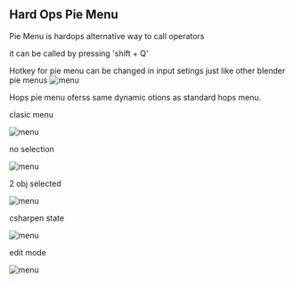 ## Hard Ops Pie Menu

Pie Menu is hardops alternative way to call operators

it can be called by pressing 'shift + Q' 

Hotkey for pie menu can be changed in input setings just like other blender pie menus 
![menu](https://raw.githubusercontent.com/mx1001/hardops_manual/master/docs/Hops/menus/img/pie/hotkey.png)

Hops pie menu oferss same dynamic otions as standard hops menu. 

clasic menu 

![menu](https://raw.githubusercontent.com/mx1001/hardops_manual/master/docs/Hops/menus/img/pie/classic.png)

no selection

![menu](https://raw.githubusercontent.com/mx1001/hardops_manual/master/docs/Hops/menus/img/pie/nosel.png)

2 obj selected 

![menu](https://raw.githubusercontent.com/mx1001/hardops_manual/master/docs/Hops/menus/img/pie/2sel.png)

csharpen state

![menu](https://raw.githubusercontent.com/mx1001/hardops_manual/master/docs/Hops/menus/img/pie/csharp.png)

edit mode

![menu](https://raw.githubusercontent.com/mx1001/hardops_manual/master/docs/Hops/menus/img/pie/edit.png)